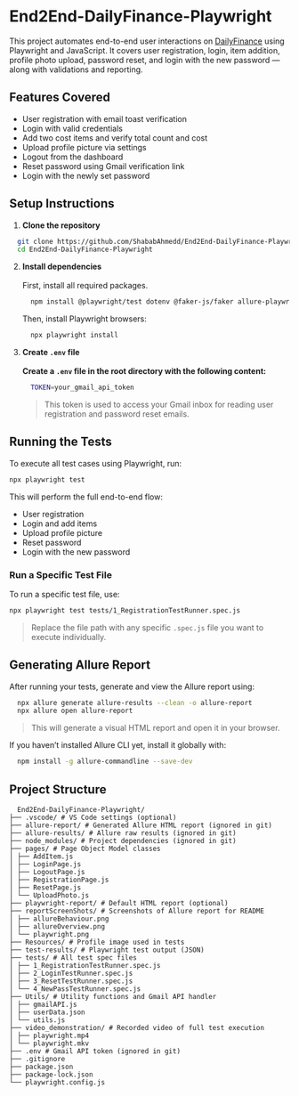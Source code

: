 # End2End-DailyFinance-Playwright

This project automates end-to-end user interactions on [DailyFinance](https://dailyfinance.roadtocareer.net) using Playwright and JavaScript. It covers user registration, login, item addition, profile photo upload, password reset, and login with the new password — along with validations and reporting.

## Features Covered

- User registration with email toast verification
- Login with valid credentials
- Add two cost items and verify total count and cost
- Upload profile picture via settings
- Logout from the dashboard
- Reset password using Gmail verification link
- Login with the newly set password


## Setup Instructions

1. **Clone the repository**

  ```bash
    git clone https://github.com/ShababAhmedd/End2End-DailyFinance-Playwright.git
    cd End2End-DailyFinance-Playwright
  ```
2. **Install dependencies** <br></br>
   First, install all required packages. 
   ```bash
     npm install @playwright/test dotenv @faker-js/faker allure-playwright --save-dev
   ```
   Then, install Playwright browsers:
   ```bash
     npx playwright install
   ```

4. **Create `.env` file** <br></br>
   **Create a `.env` file in the root directory with the following content:**
   ```bash
     TOKEN=your_gmail_api_token
   ```
   > This token is used to access your Gmail inbox for reading user registration and password reset emails.


## Running the Tests

To execute all test cases using Playwright, run:

```bash
npx playwright test
```
This will perform the full end-to-end flow:

- User registration
- Login and add items
- Upload profile picture
- Reset password
- Login with the new password


### Run a Specific Test File

To run a specific test file, use:

```bash
npx playwright test tests/1_RegistrationTestRunner.spec.js
```
> Replace the file path with any specific `.spec.js` file you want to execute individually.


## Generating Allure Report

After running your tests, generate and view the Allure report using:

```bash
  npx allure generate allure-results --clean -o allure-report
  npx allure open allure-report
```
> This will generate a visual HTML report and open it in your browser.

If you haven’t installed Allure CLI yet, install it globally with:

```bash
  npm install -g allure-commandline --save-dev
```

## Project Structure
```
  End2End-DailyFinance-Playwright/
├── .vscode/ # VS Code settings (optional)
├── allure-report/ # Generated Allure HTML report (ignored in git)
├── allure-results/ # Allure raw results (ignored in git)
├── node_modules/ # Project dependencies (ignored in git)
├── pages/ # Page Object Model classes
│ ├── AddItem.js
│ ├── LoginPage.js
│ ├── LogoutPage.js
│ ├── RegistrationPage.js
│ ├── ResetPage.js
│ └── UploadPhoto.js
├── playwright-report/ # Default HTML report (optional)
├── reportScreenShots/ # Screenshots of Allure report for README
│ ├── allureBehaviour.png
│ ├── allureOverview.png
│ └── playwright.png
├── Resources/ # Profile image used in tests
├── test-results/ # Playwright test output (JSON)
├── tests/ # All test spec files
│ ├── 1_RegistrationTestRunner.spec.js
│ ├── 2_LoginTestRunner.spec.js
│ ├── 3_ResetTestRunner.spec.js
│ └── 4_NewPassTestRunner.spec.js
├── Utils/ # Utility functions and Gmail API handler
│ ├── gmailAPI.js
│ ├── userData.json
│ └── utils.js
├── video_demonstration/ # Recorded video of full test execution
│ ├── playwright.mp4
│ └── playwright.mkv
├── .env # Gmail API token (ignored in git)
├── .gitignore
├── package.json
├── package-lock.json
└── playwright.config.js
```
